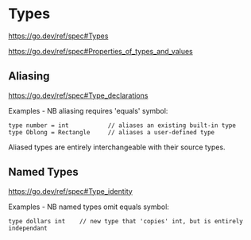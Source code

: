 Types
=====

https://go.dev/ref/spec#Types

https://go.dev/ref/spec#Properties_of_types_and_values




Aliasing
--------

https://go.dev/ref/spec#Type_declarations

Examples - NB aliasing requires 'equals' symbol:

	type number = int			// aliases an existing built-in type
	type Oblong = Rectangle		// aliases a user-defined type

Aliased types are entirely interchangeable with their source types.


Named Types
-----------

https://go.dev/ref/spec#Type_identity

Examples - NB named types omit equals symbol:

	type dollars int	// new type that 'copies' int, but is entirely independant

